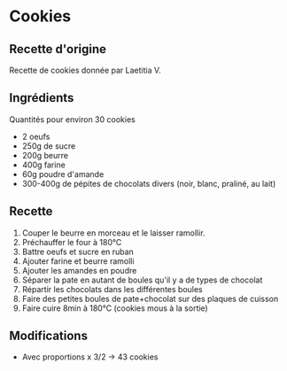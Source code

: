 # Cookies
## Recette d'origine
Recette de cookies donnée par Laetitia V.

## Ingrédients
Quantités pour environ 30 cookies
- 2 oeufs
- 250g de sucre
- 200g beurre
- 400g farine
- 60g poudre d'amande
- 300-400g de pépites de chocolats divers (noir, blanc, praliné, au lait)


## Recette
1. Couper le beurre en morceau et le laisser ramollir.
2. Préchauffer le four à 180°C
3. Battre oeufs et sucre en ruban
4. Ajouter farine et beurre ramolli
5. Ajouter les amandes en poudre
6. Séparer la pate en autant de boules qu'il y a de types de chocolat
7. Répartir les chocolats dans les différentes boules
8. Faire des petites boules de pate+chocolat sur des plaques de cuisson
9. Faire cuire 8min à 180°C (cookies mous à la sortie)

## Modifications
- Avec proportions x 3/2 -> 43 cookies
